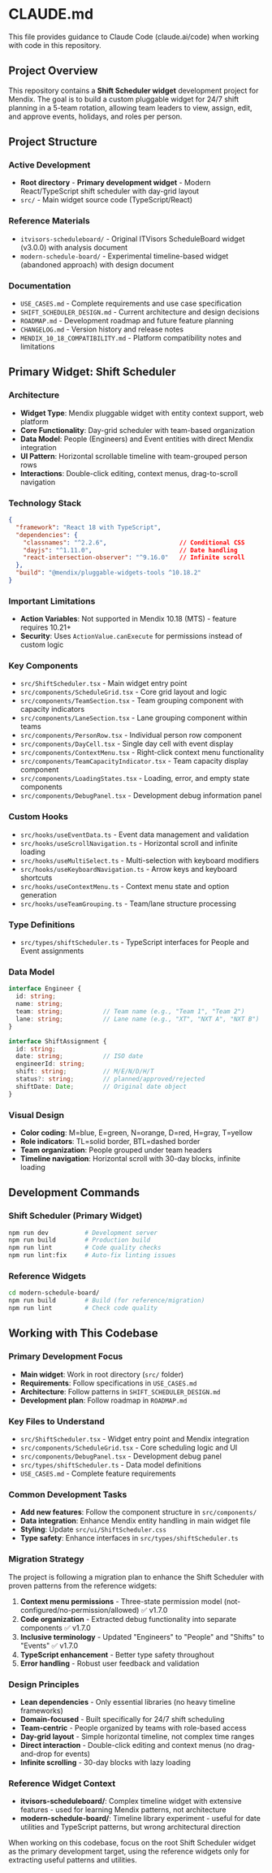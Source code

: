 # CLAUDE.md

This file provides guidance to Claude Code (claude.ai/code) when working with code in this repository.

## Project Overview

This repository contains a **Shift Scheduler widget** development project for Mendix. The goal is to build a custom pluggable widget for 24/7 shift planning in a 5-team rotation, allowing team leaders to view, assign, edit, and approve events, holidays, and roles per person.

## Project Structure

### Active Development
- **Root directory** - **Primary development widget** - Modern React/TypeScript shift scheduler with day-grid layout
- `src/` - Main widget source code (TypeScript/React)

### Reference Materials  
- `itvisors-scheduleboard/` - Original ITVisors ScheduleBoard widget (v3.0.0) with analysis document
- `modern-schedule-board/` - Experimental timeline-based widget (abandoned approach) with design document

### Documentation
- `USE_CASES.md` - Complete requirements and use case specification
- `SHIFT_SCHEDULER_DESIGN.md` - Current architecture and design decisions
- `ROADMAP.md` - Development roadmap and future feature planning
- `CHANGELOG.md` - Version history and release notes
- `MENDIX_10_18_COMPATIBILITY.md` - Platform compatibility notes and limitations

## Primary Widget: Shift Scheduler

### Architecture
- **Widget Type**: Mendix pluggable widget with entity context support, web platform
- **Core Functionality**: Day-grid scheduler with team-based organization
- **Data Model**: People (Engineers) and Event entities with direct Mendix integration  
- **UI Pattern**: Horizontal scrollable timeline with team-grouped person rows
- **Interactions**: Double-click editing, context menus, drag-to-scroll navigation

### Technology Stack
```json
{
  "framework": "React 18 with TypeScript",
  "dependencies": {
    "classnames": "^2.2.6",                    // Conditional CSS
    "dayjs": "^1.11.0",                        // Date handling
    "react-intersection-observer": "^9.16.0"   // Infinite scroll
  },
  "build": "@mendix/pluggable-widgets-tools ^10.18.2"
}
```

### Important Limitations
- **Action Variables**: Not supported in Mendix 10.18 (MTS) - feature requires 10.21+
- **Security**: Uses `ActionValue.canExecute` for permissions instead of custom logic

### Key Components
- `src/ShiftScheduler.tsx` - Main widget entry point
- `src/components/ScheduleGrid.tsx` - Core grid layout and logic
- `src/components/TeamSection.tsx` - Team grouping component with capacity indicators
- `src/components/LaneSection.tsx` - Lane grouping component within teams
- `src/components/PersonRow.tsx` - Individual person row component
- `src/components/DayCell.tsx` - Single day cell with event display
- `src/components/ContextMenu.tsx` - Right-click context menu functionality
- `src/components/TeamCapacityIndicator.tsx` - Team capacity display component
- `src/components/LoadingStates.tsx` - Loading, error, and empty state components
- `src/components/DebugPanel.tsx` - Development debug information panel

### Custom Hooks
- `src/hooks/useEventData.ts` - Event data management and validation
- `src/hooks/useScrollNavigation.ts` - Horizontal scroll and infinite loading
- `src/hooks/useMultiSelect.ts` - Multi-selection with keyboard modifiers
- `src/hooks/useKeyboardNavigation.ts` - Arrow keys and keyboard shortcuts
- `src/hooks/useContextMenu.ts` - Context menu state and option generation
- `src/hooks/useTeamGrouping.ts` - Team/lane structure processing

### Type Definitions
- `src/types/shiftScheduler.ts` - TypeScript interfaces for People and Event assignments

### Data Model
```typescript
interface Engineer {
  id: string;
  name: string;
  team: string;           // Team name (e.g., "Team 1", "Team 2")
  lane: string;           // Lane name (e.g., "XT", "NXT A", "NXT B")
}

interface ShiftAssignment {
  id: string;
  date: string;           // ISO date
  engineerId: string;
  shift: string;          // M/E/N/D/H/T
  status?: string;        // planned/approved/rejected
  shiftDate: Date;        // Original date object
}
```

### Visual Design
- **Color coding**: M=blue, E=green, N=orange, D=red, H=gray, T=yellow
- **Role indicators**: TL=solid border, BTL=dashed border
- **Team organization**: People grouped under team headers
- **Timeline navigation**: Horizontal scroll with 30-day blocks, infinite loading

## Development Commands

### Shift Scheduler (Primary Widget)
```bash
npm run dev          # Development server  
npm run build        # Production build
npm run lint         # Code quality checks
npm run lint:fix     # Auto-fix linting issues
```

### Reference Widgets
```bash
cd modern-schedule-board/
npm run build        # Build (for reference/migration)
npm run lint         # Check code quality
```

## Working with This Codebase

### Primary Development Focus
- **Main widget**: Work in root directory (`src/` folder)
- **Requirements**: Follow specifications in `USE_CASES.md`
- **Architecture**: Follow patterns in `SHIFT_SCHEDULER_DESIGN.md`
- **Development plan**: Follow roadmap in `ROADMAP.md`

### Key Files to Understand
- `src/ShiftScheduler.tsx` - Widget entry point and Mendix integration
- `src/components/ScheduleGrid.tsx` - Core scheduling logic and UI
- `src/components/DebugPanel.tsx` - Development debug panel
- `src/types/shiftScheduler.ts` - Data model definitions
- `USE_CASES.md` - Complete feature requirements

### Common Development Tasks
- **Add new features**: Follow the component structure in `src/components/`
- **Data integration**: Enhance Mendix entity handling in main widget file
- **Styling**: Update `src/ui/ShiftScheduler.css`
- **Type safety**: Enhance interfaces in `src/types/shiftScheduler.ts`

### Migration Strategy
The project is following a migration plan to enhance the Shift Scheduler with proven patterns from the reference widgets:

1. **Context menu permissions** - Three-state permission model (not-configured/no-permission/allowed) ✅ v1.7.0
2. **Code organization** - Extracted debug functionality into separate components ✅ v1.7.0  
3. **Inclusive terminology** - Updated "Engineers" to "People" and "Shifts" to "Events" ✅ v1.7.0
4. **TypeScript enhancement** - Better type safety throughout
5. **Error handling** - Robust user feedback and validation

### Design Principles
- **Lean dependencies** - Only essential libraries (no heavy timeline frameworks)
- **Domain-focused** - Built specifically for 24/7 shift scheduling
- **Team-centric** - People organized by teams with role-based access
- **Day-grid layout** - Simple horizontal timeline, not complex time ranges  
- **Direct interaction** - Double-click editing and context menus (no drag-and-drop for events)
- **Infinite scrolling** - 30-day blocks with lazy loading

### Reference Widget Context
- **itvisors-scheduleboard/**: Complex timeline widget with extensive features - used for learning Mendix patterns, not architecture
- **modern-schedule-board/**: Timeline library experiment - useful for date utilities and TypeScript patterns, but wrong architectural direction

When working on this codebase, focus on the root Shift Scheduler widget as the primary development target, using the reference widgets only for extracting useful patterns and utilities.